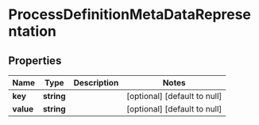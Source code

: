 # ProcessDefinitionMetaDataRepresentation

## Properties
Name | Type | Description | Notes
------------ | ------------- | ------------- | -------------
**key** | **string** |  | [optional] [default to null]
**value** | **string** |  | [optional] [default to null]


